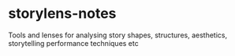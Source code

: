 # storylens-notes
Tools and lenses for analysing story shapes, structures, aesthetics, storytelling performance techniques etc
